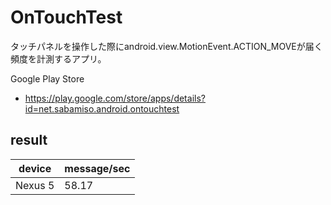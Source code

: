 OnTouchTest
====
タッチパネルを操作した際にandroid.view.MotionEvent.ACTION_MOVEが届く頻度を計測するアプリ。

Google Play Store

  * https://play.google.com/store/apps/details?id=net.sabamiso.android.ontouchtest

result
----

|device              |message/sec|
|--------------------|-----------|
|Nexus 5             |     58.17 |


